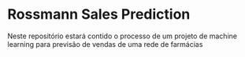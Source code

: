 # Rossmann Sales Prediction
Neste repositório estará contido o processo de um projeto de machine learning para previsão de vendas de uma rede de farmácias
